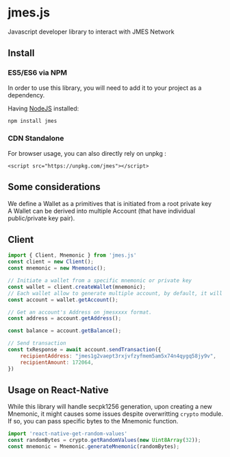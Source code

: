 # jmes.js

Javascript developer library to interact with JMES Network


## Install

### ES5/ES6 via NPM

In order to use this library, you will need to add it to your project as a dependency.

Having [NodeJS](https://nodejs.org/) installed:   

```sh
npm install jmes
```

### CDN Standalone

For browser usage, you can also directly rely on unpkg :

```
<script src="https://unpkg.com/jmes"></script>
```

## Some considerations 

We define a Wallet as a primitives that is initiated from a root private key   
A Wallet can be derived into multiple Account (that have individual public/private key pair).    

## Client

```js
import { Client, Mnemonic } from 'jmes.js'
const client = new Client();
const mnemonic = new Mnemonic();

// Initiate a wallet from a specific mnemonic or private key
const wallet = client.createWallet(mnemonic);
// Each wallet allow to generate multiple account, by default, it will be index 0. 
const account = wallet.getAccount();

// Get an account's Address on jmesxxxx format.  
const address = account.getAddress();

const balance = account.getBalance();

// Send transaction
const txResponse = await account.sendTransaction({
    recipientAddress: "jmes1g2vaept3rxjvfzyfmem5am5x74n4qygq58jy9v",
    recipientAmount: 172064,
})
```

## Usage on React-Native

While this library will handle secpk1256 generation, upon creating a new Mnemonic, it might causes some issues despite overwritting `crypto` module.  
If so, you can pass specific bytes to the Mnemonic function.   

```js
import 'react-native-get-random-values'
const randomBytes = crypto.getRandomValues(new Uint8Array(32));
const mnemonic = Mnemonic.generateMnemonic(randomBytes);
```
